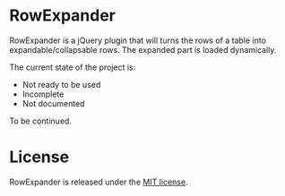 # RowExpander

RowExpander is a jQuery plugin that will turns the rows of a table into
expandable/collapsable rows. The expanded part is loaded dynamically.

The current state of the project is:

* Not ready to be used
* Incomplete
* Not documented

To be continued.

# License

RowExpander is released under the [MIT license](http://opensource.org/licenses/MIT).
